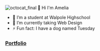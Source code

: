 
![octocat_final](https://github.com/dursoa/dursoa/assets/155670670/0e8a65f9-d405-4656-9154-5473c1ed65fa)
👋 Hi I'm Amelia
- 🔭 I’m a student at Walpole Highschool
- 🌱 I’m currently taking Web Design
- ⚡ Fun fact: I have a dog named Tuesday
### [Portfolio](https://dursoa.github.io/portfolio)
